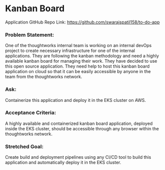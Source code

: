 # Kanban Board

Application GitHub Repo Link: https://github.com/swarajspatil158/to-do-app

### Problem Statement:
One of the thoughtworks internal team is working on an internal devOps project to create necessary infrastructure for one of the internal applications. 
They are following the kanban methodology and need a highly available kanban board for managing their work. 
They have decided to use this open source application. 
They need help to host this kanban board application on cloud so that it can be easily accessible by anyone in the team from the thoughtworks network.

### Ask:
Containerize this application and deploy it in the EKS cluster on AWS.

### Acceptance Criteria:
A highly available and containerized kanban board application, deployed inside the EKS cluster, should be accessible through any browser within the thoughtworks network.

### Stretched Goal:
Create build and deployment pipelines using any CI/CD tool to build this application and automatically deploy it in the EKS cluster.
